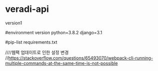 # veradi-api

version1

#environment version
python=3.8.2
django=3.1

#pip-list
requirements.txt

////웹팩 업데이트로 인한 설정 변경
//https://stackoverflow.com/questions/65493070/webpack-cli-running-multiple-commands-at-the-same-time-is-not-possible
